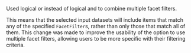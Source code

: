 Used logical or instead of logical and to combine multiple facet filters.

This means that the selected input datasets will include items that match any of
the specified `FacetFilter`s, rather than only those that match all of them.
This change was made to improve the usability of the option to use multiple facet
filters, allowing users to be more specific with their filtering criteria.
